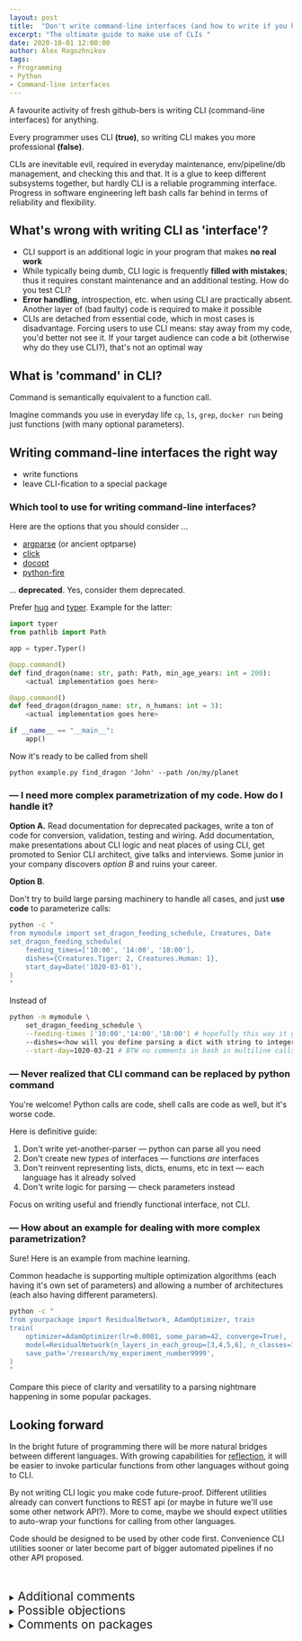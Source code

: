 ```yaml
---
layout: post
title:  "Don't write command-line interfaces (and how to write if you have to)"
excerpt: "The ultimate guide to make use of CLIs "
date: 2020-10-01 12:00:00
author: Alex Rogozhnikov
tags: 
- Programming
- Python
- Command-line interfaces
---
```


A favourite activity of fresh github-bers is writing CLI (command-line interfaces) for anything.

Every programmer uses CLI **(true)**, so writing CLI makes you more professional **(false)**.

CLIs are inevitable evil, required in everyday maintenance, env/pipeline/db management, and checking this and that.
It is a glue to keep different subsystems together, but hardly CLI is a reliable programming interface.
Progress in software engineering left bash calls far behind in terms of reliability and flexibility.


## What's wrong with writing CLI as 'interface'?

- CLI support is an additional logic in your program that makes **no real work**
- While typically being dumb, CLI logic is frequently **filled with mistakes**;
  thus it requires constant maintenance and an additional testing.
  How do you test CLI?
- **Error handling**, introspection, etc. when using CLI are practically absent.
  Another layer of (bad faulty) code is required to make it possible
- CLIs are detached from essential code, which in most cases is disadvantage.
  Forcing users to use CLI means: stay away from my code, you'd better not see it.
  If your target audience can code a bit (otherwise why do they use CLI?), that's not an optimal way


## What is 'command' in CLI?

Command is semantically equivalent to a function call. 

Imagine commands you use in everyday life `cp`, `ls`, `grep`, `docker run` being just functions 
(with many optional parameters). 


## Writing command-line interfaces the right way

- write functions
- leave CLI-fication to a special package

### Which tool to use for writing command-line interfaces?

Here are the options that you should consider ...

- [argparse](https://docs.python.org/3/library/argparse.html) (or ancient optparse)
- [click](https://click.palletsprojects.com/en/7.x/)
- [docopt](http://docopt.org/)
- [python-fire](https://github.com/google/python-fire)

... **deprecated**. Yes, consider them deprecated.

Prefer [hug](https://hugapi.github.io/hug/) and [typer](https://github.com/tiangolo/typer).
Example for the latter: 

```python
import typer
from pathlib import Path

app = typer.Typer()

@app.command()
def find_dragon(name: str, path: Path, min_age_years: int = 200):
    <actual implementation goes here>

@app.command()
def feed_dragon(dragon_name: str, n_humans: int = 3):
    <actual implementation goes here>

if __name__ == "__main__":
    app()
```

Now it's ready to be called from shell
```
python example.py find_dragon 'John' --path /on/my/planet
```

### — I need more complex parametrization of my code. How do I handle it?

**Option A.** Read documentation for deprecated packages, 
write a ton of code for conversion, validation, testing and wiring.
Add documentation, make presentations about CLI logic and neat places of using CLI, 
get promoted to Senior CLI architect, give talks and interviews. 
Some junior in your company discovers *option B* and ruins your career.


**Option B**. 

Don't try to build large parsing machinery to handle all cases, and just **use code** to parameterize calls:

```bash
python -c "
from mymodule import set_dragon_feeding_schedule, Creatures, Date
set_dragon_feeding_schedule(
    feeding_times=['10:00', '14:00', '18:00'],
    dishes={Creatures.Tiger: 2, Creatures.Human: 1},
    start_day=Date('1020-03-01'),
)
"
```

Instead of 
```bash
python -m mymodule \
    set_dragon_feeding_schedule \
    --feeding-times ['10:00','14:00','18:00'] # hopefully this way it gets recoognized \ 
    --dishes=<how will you define parsing a dict with string to integer mapping?> \
    --start-day=1020-03-21 # BTW no comments in bash in multiline calls
```

### — Never realized that CLI command can be replaced by python command

You're welcome! Python calls are code, shell calls are code as well, but it's worse code.

Here is definitive guide:

1. Don't write yet-another-parser — python can parse all you need
2. Don't create new *types* of interfaces — functions *are* interfaces
3. Don't reinvent representing lists, dicts, enums, etc in text — each language has it already solved   
4. Don't write logic for parsing — check parameters instead 

Focus on writing useful and friendly functional interface, not CLI.

### — How about an example for dealing with more complex parametrization?

Sure! Here is an example from machine learning.

Common headache is supporting multiple optimization algorithms (each having it's own set of parameters)
and allowing a number of architectures (each also having different parameters).

```bash
python -c "
from yourpackage import ResidualNetwork, AdamOptimizer, train
train(
    optimizer=AdamOptimizer(lr=0.0001, some_param=42, converge=True),
    model=ResidualNetwork(n_layers_in_each_group=[3,4,5,6], n_classes=1234),
    save_path='/research/my_experiment_number9999',
)
"
```

Compare this piece of clarity and versatility to a parsing nightmare happening in some popular packages.



## Looking forward

In the bright future of programming there will be more natural bridges between different languages.
With growing capabilities for [reflection](https://en.wikipedia.org/wiki/Reflection_(computer_programming)), 
it will be easier to invoke particular functions from other languages without going to CLI.

By not writing CLI logic you make code future-proof.
Different utilities already can convert functions to REST api (or maybe in future we'll use some other network API?).
More to come, maybe we should expect utilities to auto-wrap your functions for calling from other languages.

Code should be designed to be used by other code first.
Convenience CLI utilities sooner or later become part of bigger automated pipelines 
if no other API proposed. 




<br />

<br />

<details markdown="1">
<summary>
<span style="font-size: 1.5em;"> Additional comments </span>
</summary>
- I use python as an example because 1) need to show some code 2) it is popular 3) I know it well enough. <br />
  However, the points made should be valid for all modern languages (C++ is not a modern language just in case).    
</details>



<details markdown="1">
<summary>
<span style="font-size: 1.5em;"> Possible objections </span> 
</summary>
- CLI allows to abstract out from implementation
    - Exposed functions can be detached from an actual implementation
- User may not know language I use
    - Unlikely import and a function call can be misleading. By hiding details you leave user clueless in case something doesn't work
    - Actual choice is whether user should learn a bit of your language or yet-another-CLI system. Hard to find argument for the latter
- My application heavily uses bash/shell features: pipes, process substitutions and filename expansions
    - In this case when you want to keep using and supporting CLI
</details>



<details markdown="1">
<summary>
<span style="font-size: 1.5em;"> Comments on packages </span>
</summary>

**What's wrong with `python-fire`?**

While it builds CLI on the top of exposing functions/methods,
`fire` ignores annotations and tries to guess types based on input.

An example from official documentation to confirm:
```bash
$ python example.py 10
int
$ python example.py "10"
int
$ python example.py '"10"'
str
```
So 1) no types guaranteed 2) convolved logic 3) to make sure argument is not converted to int,
wrap in both single and double quotes. Now wrap it in a bash call (e.g. during building docker).
Have fun with escaping quotes for every string argument.

**`Hug` has a poor support for CLIs (as of now)**

Be warned, it ignores flag names. Though it has right direction of thought and directly supports `marshmallow` types.
But in the meantime `typer` is safer choice.

Interface package of a dream is not released yet - it should support both CLI and web-api and include some elements from python-fire.
However, this should not stop you, as switches between these packages is almost painless as long as you write no custom logic.  

</details>
